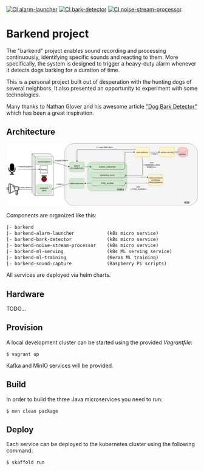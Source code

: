 [![CI alarm-launcher](https://github.com/santiagocardin/barkend/actions/workflows/alarm-launcher.yaml/badge.svg)](https://github.com/santiagocardin/barkend/actions/workflows/alarm-launcher.yaml)
[![CI bark-detector](https://github.com/santiagocardin/barkend/actions/workflows/bark-detector.yaml/badge.svg)](https://github.com/santiagocardin/barkend/actions/workflows/bark-detector.yaml)
[![CI noise-stream-processor](https://github.com/santiagocardin/barkend/actions/workflows/noise-stream-processor.yaml/badge.svg)](https://github.com/santiagocardin/barkend/actions/workflows/noise-stream-processor.yaml)

# Barkend project

The "barkend" project enables sound recording and processing continuously, identifying specific sounds and reacting to them. More specifically, the system is designed to trigger a heavy-duty alarm whenever it detects dogs barking for a duration of time.

This is a personal project built out of desperation with the hunting dogs of several neighbors. It also presented an opportunity to experiment with some technologies.

Many thanks to Nathan Glover and his awesome article ["Dog Bark Detector"](https://devopstar.com/2020/04/13/dog-bark-detector-machine-learning-model) which has been a great inspiration.

## Architecture

![arhitecture](img/barkend.jpg)

Components are organized like this:

```
|- barkend
|- barkend-alarm-launcher            (k8s micro service)
|- barkend-bark-detector             (k8s micro service)
|- barkend-noise-stream-processor    (k8s micro service)
|- barkend-ml-serving                (k8s ML serving service)
|- barkend-ml-training               (Keras ML training)
|- barkend-sound-capture             (Raspberry Pi scripts)

```

All services are deployed via helm charts.

## Hardware

TODO...

## Provision

A local development cluster can be started using the provided _Vagrantfile_:

```shell
$ vagrant up
```

Kafka and MinIO services will be provided.

## Build

In order to build the three Java microservices you need to run:

```shell
$ mvn clean package
```

## Deploy

Each service can be deployed to the kubernetes cluster using the following command:

```shell
$ skaffold run
```
